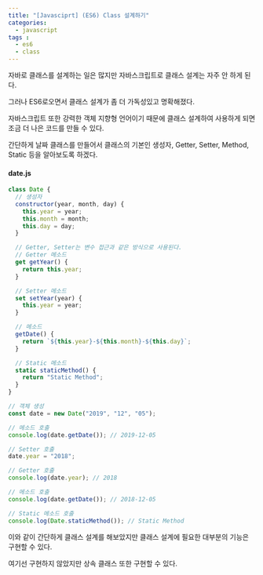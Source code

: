 ```yaml
---
title: "[Javasciprt] (ES6) Class 설계하기"
categories: 
  - javascript
tags : 
  - es6
  - class
---
```


자바로 클래스를 설계하는 일은 많지만 자바스크립트로 클래스 설계는 자주 안 하게 된다.

그러나 ES6로오면서 클래스 설계가 좀 더 가독성있고 명확해졌다.

자바스크립트 또한 강력한 객체 지향형 언어이기 때문에 클래스 설계하여 사용하게 되면 조금 더 나은 코드를 만들 수 있다.

간단하게 날짜 클래스를 만들어서 클래스의 기본인 생성자, Getter, Setter, Method, Static 등을 알아보도록 하겠다.

#### date.js

```js
class Date {
  // 생성자
  constructor(year, month, day) {
    this.year = year;
    this.month = month;
    this.day = day;
  }

  // Getter, Setter는 변수 접근과 같은 방식으로 사용된다.
  // Getter 메소드
  get getYear() {
    return this.year;
  }

  // Setter 메소드
  set setYear(year) {
    this.year = year;
  }

  // 메소드
  getDate() {
    return `${this.year}-${this.month}-${this.day}`;
  }

  // Static 메소드
  static staticMethod() {
    return "Static Method";
  }
}

// 객체 생성
const date = new Date("2019", "12", "05");

// 메소드 호출
console.log(date.getDate()); // 2019-12-05

// Setter 호출
date.year = "2018";

// Getter 호출
console.log(date.year); // 2018

// 메소드 호출
console.log(date.getDate()); // 2018-12-05

// Static 메소드 호출
console.log(Date.staticMethod()); // Static Method
```

이와 같이 간단하게 클래스 설계를 해보았지만 클래스 설계에 필요한 대부분의 기능은 구현할 수 있다.

여기선 구현하지 않았지만 상속 클래스 또한 구현할 수 있다.